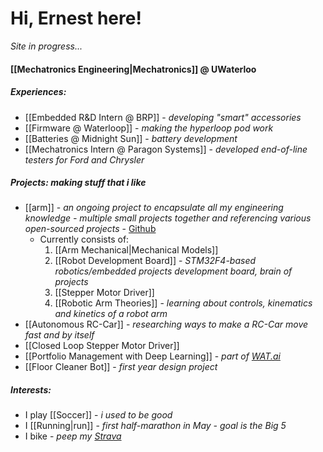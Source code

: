 # Hi, Ernest here!
*Site in progress...*
#### [[Mechatronics Engineering|Mechatronics]] @ UWaterloo
##### Experiences:
- [[Embedded R&D Intern @ BRP]] - *developing "smart" accessories*
- [[Firmware @ Waterloop]] - *making the hyperloop pod work*
- [[Batteries @ Midnight Sun]] - *battery development*
- [[Mechatronics Intern @ Paragon Systems]] - *developed end-of-line testers for Ford and Chrysler* 
##### Projects: *making stuff that i like*
- [[arm]] - *an ongoing project to encapsulate all my engineering knowledge - multiple small projects together and referencing various open-sourced projects* - [Github](https://github.com/ErnestWang31/arm)
	- Currently consists of:
		1. [[Arm Mechanical|Mechanical Models]]
		2. [[Robot Development Board]] - *STM32F4-based robotics/embedded projects development board, brain of projects*
		3. [[Stepper Motor Driver]]
		4. [[Robotic Arm Theories]] - *learning about controls, kinematics and kinetics of a robot arm*
- [[Autonomous RC-Car]] - *researching ways to make a RC-Car move fast and by itself*
- [[Closed Loop Stepper Motor Driver]]
- [[Portfolio Management with Deep Learning]] - *part of [WAT.ai](https://watai.ca/)*
- [[Floor Cleaner Bot]] - *first year design project*
##### Interests:
- I play [[Soccer]] - *i used to be good*
- I [[Running|run]] - *first half-marathon in May - goal is the Big 5*
- I bike - *peep my [Strava](https://strava.app.link/0cGqWokPRHb)*